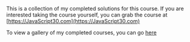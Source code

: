 This is a collection of my completed solutions for this course. If you are interested taking the course yourself, you can grab the course at [https://JavaScript30.com](https://JavaScript30.com)

To view a gallery of my completed courses, you can go [here](https://jakofranko.github.io/JavaScript30)